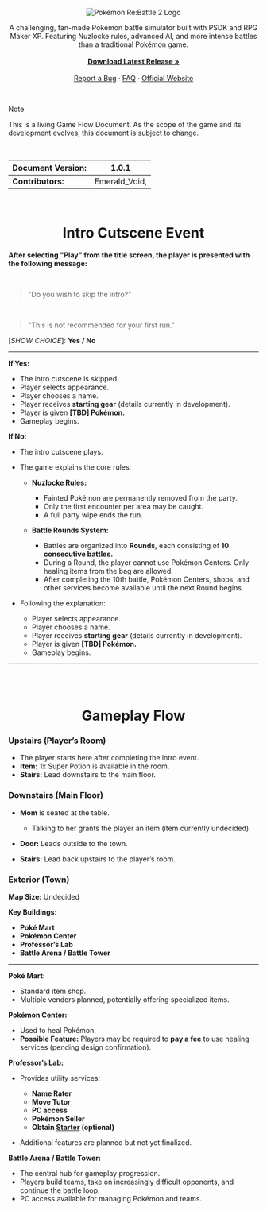 <p align="center">
  <img src="https://i.imgur.com/nVPMQZU.png" alt="Pokémon Re:Battle 2 Logo">
</p>

<p align="center">
  A challenging, fan-made Pokémon battle simulator built with PSDK and RPG Maker XP. Featuring Nuzlocke rules, advanced AI, and more intense battles than a traditional Pokémon game.
  <br><br>
  <a href="https://github.com/EmeraldVoid/Pokemon-Re-Battle-2/releases"><strong>Download Latest Release »</strong></a>
  <br><br>
  <a href="https://github.com/EmeraldVoid/Pokemon-Re-Battle-2/issues">Report a Bug</a>
  ·
  <a href="#faq">FAQ</a>
  ·
  <a href="https://pokemon-re-battle-2.vercel.app/">Official Website</a>
</p>

<br>

> [!NOTE]
> This is a living Game Flow Document. As the scope of the game and its development evolves, this document is subject to change.

<br>

| **Document Version:** | 1.0.1           |
|-----------------------|---------------|
| **Contributors:**     | Emerald_Void, |

<br>

<h1 align="center">Intro Cutscene Event</h1>

**After selecting "Play" from the title screen, the player is presented with the following message:**

<br>

> "Do you wish to skip the intro?"

<br>

> "This is not recommended for your first run."

[*SHOW CHOICE*]: **Yes / No**

---

**If Yes:**

* The intro cutscene is skipped.
* Player selects appearance.
* Player chooses a name.
* Player receives **starting gear** (details currently in development).
* Player is given **\[TBD] Pokémon.**
* Gameplay begins.

**If No:**

* The intro cutscene plays.

* The game explains the core rules:

  * **Nuzlocke Rules:**

    * Fainted Pokémon are permanently removed from the party.
    * Only the first encounter per area may be caught.
    * A full party wipe ends the run.
  * **Battle Rounds System:**

    * Battles are organized into **Rounds**, each consisting of **10 consecutive battles.**
    * During a Round, the player cannot use Pokémon Centers. Only healing items from the bag are allowed.
    * After completing the 10th battle, Pokémon Centers, shops, and other services become available until the next Round begins.

* Following the explanation:

  * Player selects appearance.
  * Player chooses a name.
  * Player receives **starting gear** (details currently in development).
  * Player is given **\[TBD] Pokémon.**
  * Gameplay begins.

---

<br><br>

<h1 align="center">Gameplay Flow</h1>

### Upstairs (Player’s Room)

* The player starts here after completing the intro event.
* **Item:** 1x Super Potion is available in the room.
* **Stairs:** Lead downstairs to the main floor.

### Downstairs (Main Floor)

* **Mom** is seated at the table.

  * Talking to her grants the player an item (item currently undecided).
* **Door:** Leads outside to the town.
* **Stairs:** Lead back upstairs to the player’s room.

### Exterior (Town)

**Map Size:** Undecided

**Key Buildings:**

* **Poké Mart**
* **Pokémon Center**
* **Professor’s Lab**
* **Battle Arena / Battle Tower**

---

**Poké Mart:**

* Standard item shop.
* Multiple vendors planned, potentially offering specialized items.

**Pokémon Center:**

* Used to heal Pokémon.
* **Possible Feature:** Players may be required to **pay a fee** to use healing services (pending design confirmation).

**Professor’s Lab:**

* Provides utility services:

  * **Name Rater**
  * **Move Tutor**
  * **PC access**
  * **Pokémon Seller**
  * **Obtain [Starter](https://github.com/EmeraldVoid/Pokemon-Re-Battle-2/blob/main/docs/Starters.md) (optional)**
* Additional features are planned but not yet finalized.

**Battle Arena / Battle Tower:**

* The central hub for gameplay progression.
* Players build teams, take on increasingly difficult opponents, and continue the battle loop.
* PC access available for managing Pokémon and teams.

